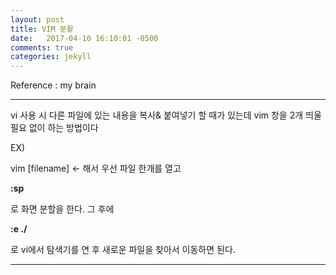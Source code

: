 ```yaml
---
layout: post
title: VIM 분활
date:   2017-04-10 16:10:01 -0500
comments: true
categories: jekyll
---
```


Reference : my brain


---
vi 사용 시 다른 파일에 있는 내용을 복사& 붙여넣기 할 때가 있는데 vim 창을 2개 띄울 필요 없이 하는 방법이다

EX)

vim [filename] <- 해서 우선 파일 한개를 열고 

**:sp** 

로 화면 분할을 한다. 그 후에

**:e ./**

로 vi에서 탐색기를 연 후 새로운 파일을 찾아서 이동하면 된다.

---


